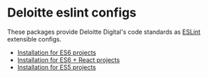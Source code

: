 # Deloitte eslint configs

These packages provide Deloitte Digital's code standards as [ESLint](http://eslint.org/) extensible configs.

- [Installation for ES6 projects](https://github.com/DeloitteDigitalAPAC/eslint-config-deloitte/tree/master/packages/eslint-config-deloitte#installation-for-es6-projects)
- [Installation for ES6 + React projects](https://github.com/DeloitteDigitalAPAC/eslint-config-deloitte/tree/master/packages/eslint-config-deloitte-react)
- [Installation for ES5 projects](https://github.com/DeloitteDigitalAPAC/eslint-config-deloitte/tree/master/packages/eslint-config-deloitte#installation-for-es5-projects)

